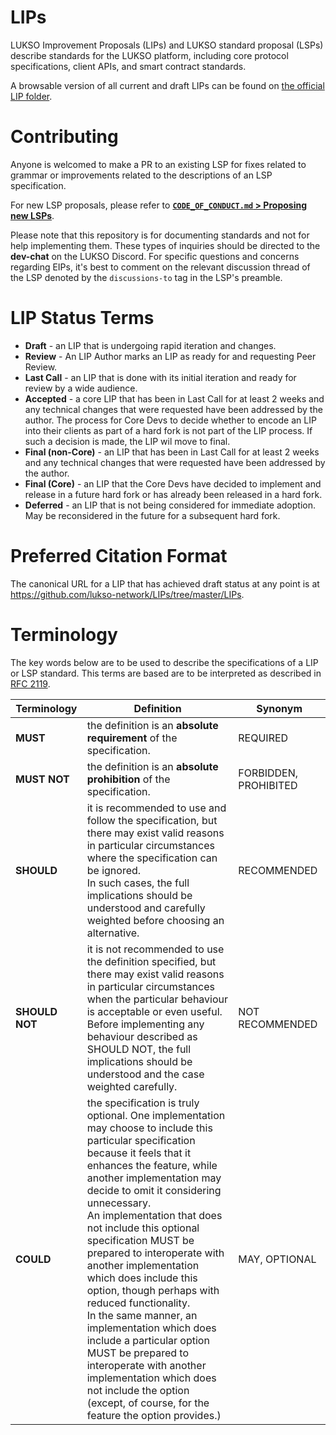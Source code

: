 # LIPs

LUKSO Improvement Proposals (LIPs) and LUKSO standard proposal (LSPs) describe standards for the LUKSO platform, including core protocol specifications, client APIs, and smart contract standards.

A browsable version of all current and draft LIPs can be found on [the official LIP folder](https://github.com/lukso-network/LIPs/tree/master/LIPs).

# Contributing

Anyone is welcomed to make a PR to an existing LSP for fixes related to grammar or improvements related to the descriptions of an LSP specification.

For new LSP proposals, please refer to [**`CODE_OF_CONDUCT.md` > Proposing new LSPs**](./CODE_OF_CONDUCT.md#proposing-new-lsps).

Please note that this repository is for documenting standards and not for help implementing them. These types of inquiries should be directed to the **dev-chat** on the LUKSO Discord. For specific questions and concerns regarding EIPs, it's best to comment on the relevant discussion thread of the LSP denoted by the `discussions-to` tag in the LSP's preamble.

# LIP Status Terms

- **Draft** - an LIP that is undergoing rapid iteration and changes.
- **Review** - An LIP Author marks an LIP as ready for and requesting Peer Review.
- **Last Call** - an LIP that is done with its initial iteration and ready for review by a wide audience.
- **Accepted** - a core LIP that has been in Last Call for at least 2 weeks and any technical changes that were requested have been addressed by the author. The process for Core Devs to decide whether to encode an LIP into their clients as part of a hard fork is not part of the LIP process. If such a decision is made, the LIP wil move to final.
- **Final (non-Core)** - an LIP that has been in Last Call for at least 2 weeks and any technical changes that were requested have been addressed by the author.
- **Final (Core)** - an LIP that the Core Devs have decided to implement and release in a future hard fork or has already been released in a hard fork.
- **Deferred** - an LIP that is not being considered for immediate adoption. May be reconsidered in the future for a subsequent hard fork.

# Preferred Citation Format

The canonical URL for a LIP that has achieved draft status at any point is at https://github.com/lukso-network/LIPs/tree/master/LIPs.

# Terminology

The key words below are to be used to describe the specifications of a LIP or LSP standard. This terms are based are to be interpreted as described in [RFC 2119](https://datatracker.ietf.org/doc/html/rfc2119).

| Terminology    | Definition                                                                                                                                                                                                                                                                                                                                                                                                                                                                                                                                                                                                                                                                                         | Synonym               |
| -------------- | -------------------------------------------------------------------------------------------------------------------------------------------------------------------------------------------------------------------------------------------------------------------------------------------------------------------------------------------------------------------------------------------------------------------------------------------------------------------------------------------------------------------------------------------------------------------------------------------------------------------------------------------------------------------------------------------------- | --------------------- |
| **MUST**       | the definition is an **absolute requirement** of the specification.                                                                                                                                                                                                                                                                                                                                                                                                                                                                                                                                                                                                                                | REQUIRED              |
| **MUST NOT**   | the definition is an **absolute prohibition** of the specification.                                                                                                                                                                                                                                                                                                                                                                                                                                                                                                                                                                                                                                | FORBIDDEN, PROHIBITED |
| **SHOULD**     | it is recommended to use and follow the specification, but there may exist valid reasons in particular circumstances where the specification can be ignored. <br> In such cases, the full implications should be understood and carefully weighted before choosing an alternative.                                                                                                                                                                                                                                                                                                                                                                                                                 | RECOMMENDED           |
| **SHOULD NOT** | it is not recommended to use the definition specified, but there may exist valid reasons in particular circumstances when the particular behaviour is acceptable or even useful. <br> Before implementing any behaviour described as SHOULD NOT, the full implications should be understood and the case weighted carefully.                                                                                                                                                                                                                                                                                                                                                                       | NOT RECOMMENDED       |
| **COULD**      | the specification is truly optional. One implementation may choose to include this particular specification because it feels that it enhances the feature, while another implementation may decide to omit it considering unnecessary. <br> An implementation that does not include this optional specification MUST be prepared to interoperate with another implementation which does include this option, though perhaps with reduced functionality. <br> In the same manner, an implementation which does include a particular option MUST be prepared to interoperate with another implementation which does not include the option (except, of course, for the feature the option provides.) | MAY, OPTIONAL         |
